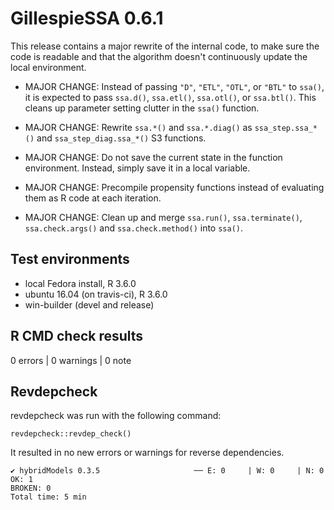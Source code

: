 # GillespieSSA 0.6.1

This release contains a major rewrite of the internal code, to make sure
the code is readable and that the algorithm doesn't continuously update
the local environment.

* MAJOR CHANGE: Instead of passing `"D"`, `"ETL"`, `"OTL"`, or `"BTL"` to `ssa()`,
  it is expected to pass `ssa.d()`, `ssa.etl()`, `ssa.otl()`, or `ssa.btl()`. 
  This cleans up parameter setting clutter in the `ssa()` function.
  
* MAJOR CHANGE: Rewrite `ssa.*()` and `ssa.*.diag()` as
  `ssa_step.ssa_*()` and `ssa_step_diag.ssa_*()` S3 functions.
  
* MAJOR CHANGE: Do not save the current state in the function environment. 
  Instead, simply save it in a local variable. 
  
* MAJOR CHANGE: Precompile propensity functions instead of evaluating them 
  as R code at each iteration.
  
* MAJOR CHANGE: Clean up and merge `ssa.run()`, `ssa.terminate()`, `ssa.check.args()` 
  and `ssa.check.method()` into `ssa()`.

## Test environments
* local Fedora install, R 3.6.0
* ubuntu 16.04 (on travis-ci), R 3.6.0
* win-builder (devel and release)

## R CMD check results

0 errors | 0 warnings | 0 note

## Revdepcheck

revdepcheck was run with the following command:
```
revdepcheck::revdep_check()
```

It resulted in no new errors or warnings for reverse dependencies.

```
✔ hybridModels 0.3.5                     ── E: 0     | W: 0     | N: 0                                                   
OK: 1                                                                                                                  
BROKEN: 0
Total time: 5 min
```
